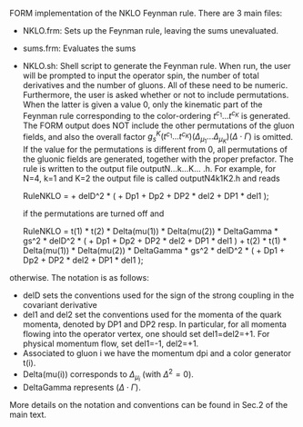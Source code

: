 FORM implementation of the NKLO Feynman rule. There are 3 main files:

* NKLO.frm: Sets up the Feynman rule, leaving the sums unevaluated.
* sums.frm: Evaluates the sums
* NKLO.sh: Shell script to generate the Feynman rule. When run, the user will be prompted to input the operator spin, the number of total derivatives and the number of gluons. All of these need to be numeric. Furthermore, the user is asked whether or not to include permutations. When the latter is given a value 0, only the kinematic part of the Feynman rule corresponding
  to the color-ordering $t^{c_1}...t^{c_K}$ is generated. The FORM output does NOT include the other permutations of the gluon fields, and also the overall factor $g_s^K (t^{c_1}...t^{c_K})(\Delta_{\mu_1}\dots\Delta_{\mu_K})(\Delta\cdot\Gamma)$ is omitted. If the value for the permutations is different from 0, all permutations of the gluonic fields are generated, together with the proper prefactor. The rule is written to
  the output file outputN...k...K... .h. For example, for N=4, k=1 and K=2 the output file is called outputN4k1K2.h and reads

  RuleNKLO =
       + delD^2 * (
          + Dp1
          + Dp2
          + DP2 * del2
          + DP1 * del1
          );

  if the permutations are turned off and

  RuleNKLO =
        t(1) * t(2) * Delta(mu(1)) * Delta(mu(2)) * DeltaGamma * gs^2 * delD^2 * (
          + Dp1
          + Dp2
          + DP2 * del2
          + DP1 * del1
          )
       + t(2) * t(1) * Delta(mu(1)) * Delta(mu(2)) * DeltaGamma * gs^2 * delD^2 * (
          + Dp1
          + Dp2
          + DP2 * del2
          + DP1 * del1
          );

otherwise. The notation is as follows:

* delD sets the conventions used for the sign of the strong coupling in the covariant derivative
* del1 and del2 set the conventions used for the momenta of the quark momenta, denoted by DP1 and DP2 resp. In particular, for all momenta flowing into the operator vertex, one should set del1=del2=+1. For physical momentum flow, set
  del1=-1, del2=+1.
* Associated to gluon i we have the momentum dpi and a color generator t(i).
* Delta(mu(i)) corresponds to $\Delta_{\mu_i}$ (with $\Delta^2=0$).
* DeltaGamma represents ($\Delta\cdot\Gamma$).

More details on the notation and conventions can be found in Sec.2 of the main text.
